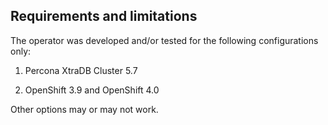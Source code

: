 Requirements and limitations
-------------------------------------------

The operator was developed and/or tested for the following configurations only:

1. Percona XtraDB Cluster 5.7

2. OpenShift 3.9 and OpenShift 4.0

Other options may or may not work.
